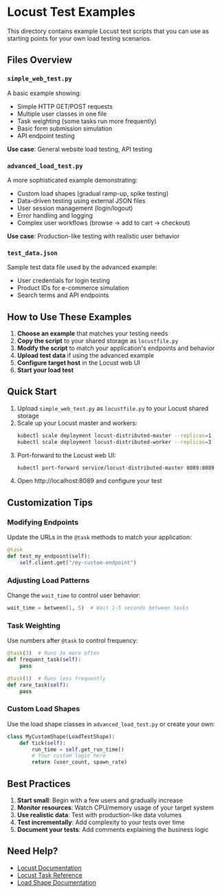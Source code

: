 # Locust Test Examples

This directory contains example Locust test scripts that you can use as starting points for your own load testing scenarios.

## Files Overview

### `simple_web_test.py`

A basic example showing:

- Simple HTTP GET/POST requests
- Multiple user classes in one file
- Task weighting (some tasks run more frequently)
- Basic form submission simulation
- API endpoint testing

**Use case**: General website load testing, API testing

### `advanced_load_test.py`

A more sophisticated example demonstrating:

- Custom load shapes (gradual ramp-up, spike testing)
- Data-driven testing using external JSON files
- User session management (login/logout)
- Error handling and logging
- Complex user workflows (browse → add to cart → checkout)

**Use case**: Production-like testing with realistic user behavior

### `test_data.json`

Sample test data file used by the advanced example:

- User credentials for login testing
- Product IDs for e-commerce simulation
- Search terms and API endpoints

## How to Use These Examples

1. **Choose an example** that matches your testing needs
2. **Copy the script** to your shared storage as `locustfile.py`
3. **Modify the script** to match your application's endpoints and behavior
4. **Upload test data** if using the advanced example
5. **Configure target host** in the Locust web UI
6. **Start your load test**

## Quick Start

1. Upload `simple_web_test.py` as `locustfile.py` to your Locust shared storage
2. Scale up your Locust master and workers:
   ```bash
   kubectl scale deployment locust-distributed-master --replicas=1
   kubectl scale deployment locust-distributed-worker --replicas=3
   ```
3. Port-forward to the Locust web UI:
   ```bash
   kubectl port-forward service/locust-distributed-master 8089:8089
   ```
4. Open http://localhost:8089 and configure your test

## Customization Tips

### Modifying Endpoints

Update the URLs in the `@task` methods to match your application:

```python
@task
def test_my_endpoint(self):
    self.client.get("/my-custom-endpoint")
```

### Adjusting Load Patterns

Change the `wait_time` to control user behavior:

```python
wait_time = between(1, 5)  # Wait 1-5 seconds between tasks
```

### Task Weighting

Use numbers after `@task` to control frequency:

```python
@task(3)  # Runs 3x more often
def frequent_task(self):
    pass

@task(1)  # Runs less frequently
def rare_task(self):
    pass
```

### Custom Load Shapes

Use the load shape classes in `advanced_load_test.py` or create your own:

```python
class MyCustomShape(LoadTestShape):
    def tick(self):
        run_time = self.get_run_time()
        # Your custom logic here
        return (user_count, spawn_rate)
```

## Best Practices

1. **Start small**: Begin with a few users and gradually increase
2. **Monitor resources**: Watch CPU/memory usage of your target system
3. **Use realistic data**: Test with production-like data volumes
4. **Test incrementally**: Add complexity to your tests over time
5. **Document your tests**: Add comments explaining the business logic

## Need Help?

- [Locust Documentation](https://docs.locust.io/)
- [Locust Task Reference](https://docs.locust.io/en/stable/writing-a-locustfile.html)
- [Load Shape Documentation](https://docs.locust.io/en/stable/custom-load-shape.html)
